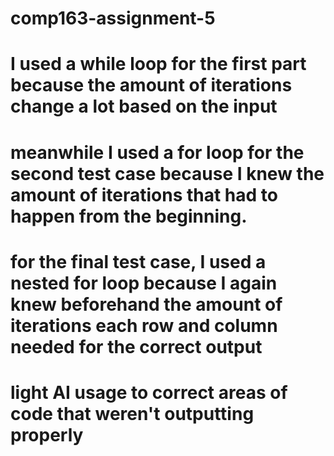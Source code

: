 # comp163-assignment-5

# I used a while loop for the first part because the amount of iterations change a lot based on the input

# meanwhile I used a for loop for the second test case because I knew the amount of iterations that had to happen from the beginning.

# for the final test case, I used a nested for loop because I again knew beforehand the amount of iterations each row and column needed for the correct output

# light AI usage to correct areas of code that weren't outputting properly